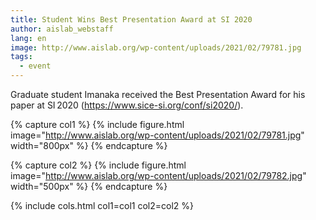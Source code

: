 ```yaml
---
title: Student Wins Best Presentation Award at SI 2020
author: aislab_webstaff
lang: en
image: http://www.aislab.org/wp-content/uploads/2021/02/79781.jpg
tags:
  - event
---
```


Graduate student Imanaka received the Best Presentation Award for his paper at SI 2020 (https://www.sice-si.org/conf/si2020/).

{% capture col1 %}
{%
  include figure.html
  image="http://www.aislab.org/wp-content/uploads/2021/02/79781.jpg"
  width="800px"
%}
{% endcapture %}

{% capture col2 %}
{%
  include figure.html
  image="http://www.aislab.org/wp-content/uploads/2021/02/79782.jpg"
  width="500px"
%}
{% endcapture %}

{% include cols.html col1=col1 col2=col2 %}
